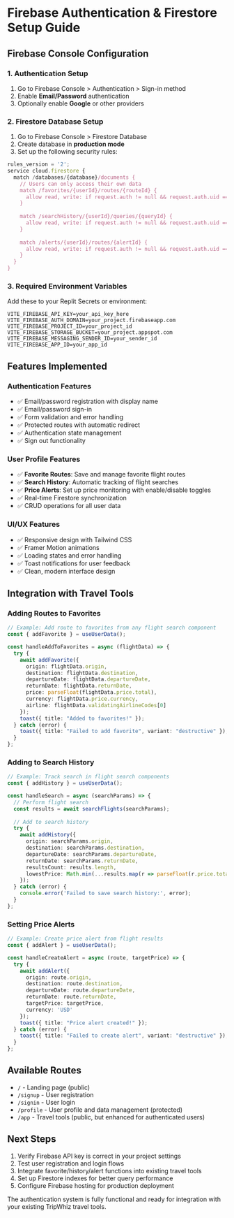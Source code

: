 # Firebase Authentication & Firestore Setup Guide

## Firebase Console Configuration

### 1. Authentication Setup
1. Go to Firebase Console > Authentication > Sign-in method
2. Enable **Email/Password** authentication
3. Optionally enable **Google** or other providers

### 2. Firestore Database Setup
1. Go to Firebase Console > Firestore Database
2. Create database in **production mode**
3. Set up the following security rules:

```javascript
rules_version = '2';
service cloud.firestore {
  match /databases/{database}/documents {
    // Users can only access their own data
    match /favorites/{userId}/routes/{routeId} {
      allow read, write: if request.auth != null && request.auth.uid == userId;
    }
    
    match /searchHistory/{userId}/queries/{queryId} {
      allow read, write: if request.auth != null && request.auth.uid == userId;
    }
    
    match /alerts/{userId}/routes/{alertId} {
      allow read, write: if request.auth != null && request.auth.uid == userId;
    }
  }
}
```

### 3. Required Environment Variables
Add these to your Replit Secrets or environment:

```
VITE_FIREBASE_API_KEY=your_api_key_here
VITE_FIREBASE_AUTH_DOMAIN=your_project.firebaseapp.com
VITE_FIREBASE_PROJECT_ID=your_project_id
VITE_FIREBASE_STORAGE_BUCKET=your_project.appspot.com
VITE_FIREBASE_MESSAGING_SENDER_ID=your_sender_id
VITE_FIREBASE_APP_ID=your_app_id
```

## Features Implemented

### Authentication Features
- ✅ Email/password registration with display name
- ✅ Email/password sign-in
- ✅ Form validation and error handling
- ✅ Protected routes with automatic redirect
- ✅ Authentication state management
- ✅ Sign out functionality

### User Profile Features
- ✅ **Favorite Routes**: Save and manage favorite flight routes
- ✅ **Search History**: Automatic tracking of flight searches
- ✅ **Price Alerts**: Set up price monitoring with enable/disable toggles
- ✅ Real-time Firestore synchronization
- ✅ CRUD operations for all user data

### UI/UX Features
- ✅ Responsive design with Tailwind CSS
- ✅ Framer Motion animations
- ✅ Loading states and error handling
- ✅ Toast notifications for user feedback
- ✅ Clean, modern interface design

## Integration with Travel Tools

### Adding Routes to Favorites
```typescript
// Example: Add route to favorites from any flight search component
const { addFavorite } = useUserData();

const handleAddToFavorites = async (flightData) => {
  try {
    await addFavorite({
      origin: flightData.origin,
      destination: flightData.destination,
      departureDate: flightData.departureDate,
      returnDate: flightData.returnDate,
      price: parseFloat(flightData.price.total),
      currency: flightData.price.currency,
      airline: flightData.validatingAirlineCodes[0]
    });
    toast({ title: "Added to favorites!" });
  } catch (error) {
    toast({ title: "Failed to add favorite", variant: "destructive" });
  }
};
```

### Adding to Search History
```typescript
// Example: Track search in flight search components
const { addHistory } = useUserData();

const handleSearch = async (searchParams) => {
  // Perform flight search
  const results = await searchFlights(searchParams);
  
  // Add to search history
  try {
    await addHistory({
      origin: searchParams.origin,
      destination: searchParams.destination,
      departureDate: searchParams.departureDate,
      returnDate: searchParams.returnDate,
      resultsCount: results.length,
      lowestPrice: Math.min(...results.map(r => parseFloat(r.price.total)))
    });
  } catch (error) {
    console.error('Failed to save search history:', error);
  }
};
```

### Setting Price Alerts
```typescript
// Example: Create price alert from flight results
const { addAlert } = useUserData();

const handleCreateAlert = async (route, targetPrice) => {
  try {
    await addAlert({
      origin: route.origin,
      destination: route.destination,
      departureDate: route.departureDate,
      returnDate: route.returnDate,
      targetPrice: targetPrice,
      currency: 'USD'
    });
    toast({ title: "Price alert created!" });
  } catch (error) {
    toast({ title: "Failed to create alert", variant: "destructive" });
  }
};
```

## Available Routes

- `/` - Landing page (public)
- `/signup` - User registration
- `/signin` - User login
- `/profile` - User profile and data management (protected)
- `/app` - Travel tools (public, but enhanced for authenticated users)

## Next Steps

1. Verify Firebase API key is correct in your project settings
2. Test user registration and login flows
3. Integrate favorite/history/alert functions into existing travel tools
4. Set up Firestore indexes for better query performance
5. Configure Firebase hosting for production deployment

The authentication system is fully functional and ready for integration with your existing TripWhiz travel tools.